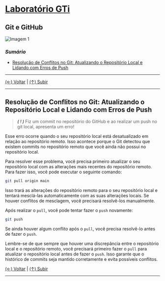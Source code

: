 # [Laboratório GTi](https://github.com/systemboys/GTi_Laboratory#laborat%C3%B3rio-gti "Laboratório GTi")

## Git e GitHub

![Imagem 1](https://site.com/img/exemplo.png "Imagem 1")

### *Sumário*

- [Resolução de Conflitos no Git: Atualizando o Repositório Local e Lidando com Erros de Push](#resolu%C3%A7%C3%A3o-de-conflitos-no-git-atualizando-o-reposit%C3%B3rio-local-e-lidando-com-erros-de-push "Resolução de Conflitos no Git: Atualizando o Repositório Local e Lidando com Erros de Push")

---

[(&larr;) Voltar](https://github.com/systemboys/GTi_Laboratory#laborat%C3%B3rio-gti "Voltar ao Sumário") | 
[(&uarr;) Subir](#sum%C3%A1rio "Subir para o topo")

---

## Resolução de Conflitos no Git: Atualizando o Repositório Local e Lidando com Erros de Push

> **_( ! )_** Fiz um commit no repositório do GitHub e ao realizar um push no git local, apresenta um erro!

Esse erro ocorre quando o seu repositório local está desatualizado em relação ao repositório remoto. Isso acontece porque o Git detectou que existem commits no repositório remoto que você ainda não possui no repositório local.

Para resolver esse problema, você precisa primeiro atualizar o seu repositório local com as alterações mais recentes do repositório remoto. Para fazer isso, você pode executar o seguinte comando:

```bash
git pull origin main
```

Isso trará as alterações do repositório remoto para o seu repositório local e tentará mesclá-las automaticamente com as suas alterações locais. Se houver conflitos de mesclagem, você precisará resolvê-los manualmente.

Após realizar o `pull`, você pode tentar fazer o `push` novamente:

```bash
git push
```

Se ainda houver algum conflito após o `pull`, você precisa resolvê-lo antes de fazer o `push`.

Lembre-se de que sempre que houver uma discrepância entre o repositório local e o repositório remoto, você precisará primeiro fazer o `pull` para atualizar o repositório local antes de fazer o `push`. Isso garante que o histórico de commits seja mantido corretamente e evita possíveis conflitos.

[(&larr;) Voltar](https://github.com/systemboys/GTi_Laboratory#laborat%C3%B3rio-gti "Voltar ao Sumário") | 
[(&uarr;) Subir](#sum%C3%A1rio "Subir para o topo")

---